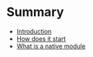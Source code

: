# Summary

* [Introduction](README.md)
* [How does it start](launching.md)
* [What is a native module](what-is-native-module.md)

